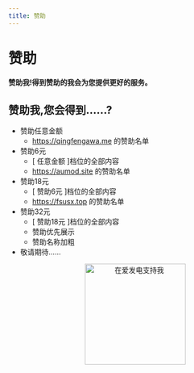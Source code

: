 ```yaml
---
title: 赞助
---
```

# 赞助
**赞助我!得到赞助的我会为您提供更好的服务。**
## 赞助我,您会得到……?
- 赞助任意金额
    - <https://qingfengawa.me> 的赞助名单
- 赞助6元
    - [ 任意金额 ]档位的全部内容
    - <https://aumod.site> 的赞助名单
- 赞助18元
    - [ 赞助6元 ]档位的全部内容
    - <https://fsusx.top> 的赞助名单
- 赞助32元
    - [ 赞助18元 ]档位的全部内容
    - 赞助优先展示
    - 赞助名称加粗
- 敬请期待…… <!--[^1]-->

<div align="center">
<a href="https://afdian.com/a/aumodsite" target="_blank"><img width="200px" src="https://pic1.afdiancdn.com/static/img/welcome/button-sponsorme.png" alt="在爱发电支持我"></a>
</div>

<!--[^1]: 若赞助者赞助金额已达到未来推出赞助档位的金额仍可获得除实物外的回报。-->